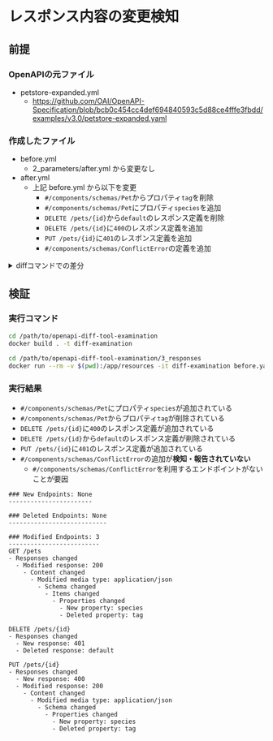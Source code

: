# レスポンス内容の変更検知

## 前提

### OpenAPIの元ファイル

* petstore-expanded.yml
  * https://github.com/OAI/OpenAPI-Specification/blob/bcb0c454cc4def694840593c5d88ce4fffe3fbdd/examples/v3.0/petstore-expanded.yaml

### 作成したファイル

* before.yml
  * 2_parameters/after.yml から変更なし
* after.yml
  * 上記 before.yml から以下を変更
    * `#/components/schemas/Pet`からプロパティ`tag`を削除
    * `#/components/schemas/Pet`にプロパティ`species`を追加
    * `DELETE /pets/{id}`から`default`のレスポンス定義を削除
    * `DELETE /pets/{id}`に`400`のレスポンス定義を追加
    * `PUT /pets/{id}`に`401`のレスポンス定義を追加
    * `#/components/schemas/ConflictError`の定義を追加

<details>
<summary>diffコマンドでの差分</summary>

```
89a90,95
>         '400':
>           description: bad request
>           content:
>             application/json:
>               schema:
>                 $ref: '#/components/schemas/BadRequestError'
110,111c116,117
<         default:
<           description: unexpected error
---
>         '401':
>           description: unauthorized
115c121
<                 $ref: '#/components/schemas/Error'
---
>                 $ref: '#/components/schemas/UnauthorizedError'
129,130c135,142
<         tag:
<           type: string   
---
>         species:
>           type: enum
>           enum:
>             - cat
>             - dog
>             - fish
>             - other
>             - null
164a177,212
>       type: object
>       required:
>         - code
>         - message
>       properties:
>         code:
>           type: integer
>           format: int32
>         message:
>           type: string
> 
>     BadRequestError:
>       type: object
>       required:
>         - code
>         - message
>       properties:
>         code:
>           type: integer
>           format: int32
>         message:
>           type: string
>           
>     UnauthorizedError:
>       type: object
>       required:
>         - code
>         - message
>       properties:
>         code:
>           type: integer
>           format: int32
>         message:
>           type: string
>           
>     ConflictError:
```

</details>

## 検証

### 実行コマンド

```bash
cd /path/to/openapi-diff-tool-examination
docker build . -t diff-examination
  
cd /path/to/openapi-diff-tool-examination/3_responses
docker run --rm -v $(pwd):/app/resources -it diff-examination before.yaml after.yaml
```

### 実行結果

* `#/components/schemas/Pet`にプロパティ`species`が追加されている
* `#/components/schemas/Pet`からプロパティ`tag`が削除されている
* `DELETE /pets/{id}`に`400`のレスポンス定義が追加されている
* `DELETE /pets/{id}`から`default`のレスポンス定義が削除されている
* `PUT /pets/{id}`に`401`のレスポンス定義が追加されている
* `#/components/schemas/ConflictError`の追加が**検知・報告されていない**
  * `#/components/schemas/ConflictError`を利用するエンドポイントがないことが要因

```
### New Endpoints: None
-----------------------

### Deleted Endpoints: None
---------------------------

### Modified Endpoints: 3
-------------------------
GET /pets
- Responses changed
  - Modified response: 200
    - Content changed
      - Modified media type: application/json
        - Schema changed
          - Items changed
            - Properties changed
              - New property: species
              - Deleted property: tag

DELETE /pets/{id}
- Responses changed
  - New response: 401
  - Deleted response: default

PUT /pets/{id}
- Responses changed
  - New response: 400
  - Modified response: 200
    - Content changed
      - Modified media type: application/json
        - Schema changed
          - Properties changed
            - New property: species
            - Deleted property: tag
```
